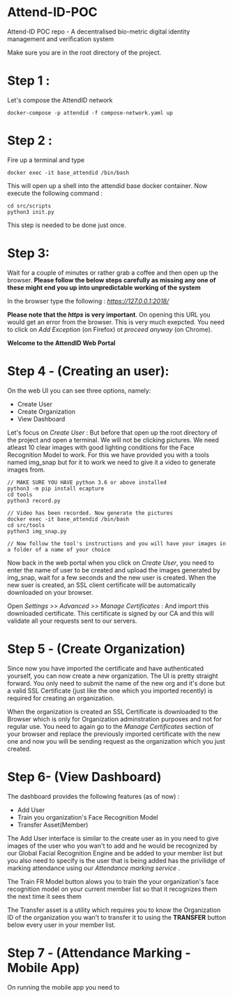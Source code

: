 # Attend-ID-POC
Attend-ID POC repo - A decentralised bio-metric digital identity management and verification system

Make sure you are in the root directory of the project.

# Step 1 :
Let's compose the AttendID network
```
docker-compose -p attendid -f compose-network.yaml up
```

# Step 2 :
Fire up a terminal and type 
```
docker exec -it base_attendid /bin/bash
```
This will open up a shell into the attendid base docker container. Now execute the following command : 
```
cd src/scripts
python3 init.py
```
This step is needed to be done just once.

# Step 3:
Wait for a couple of minutes or rather grab a coffee and then open up the browser. 
**Please follow the below steps carefully as missing any one of these might end you up into unpredictable working of the system**

In the browser type the following : *https://127.0.0.1:2018/*

**Please note that the *https* is very important**.
On opening this URL you would get an error from the browser. This is very much exepcted. You need to click on *Add Exception* (on Firefox) ot *proceed anyway* (on Chrome).

**Welcome to the AttendID Web Portal**

# Step 4 - (Creating an user):
On the web UI you can see three options, namely:
* Create User
* Create Organization
* View Dashboard

Let's focus on *Create User* : 
But before that open up the root directory of the project and open a terminal.
We will not be clicking pictures. We need atleast 10 clear images with good lighting conditions for the Face Recognition Model to work. For this we have provided you with a tools named img_snap but for it to work we need to give it a video to generate images from. 

```
// MAKE SURE YOU HAVE python 3.6 or above installed
python3 -m pip install ecapture
cd tools
python3 record.py

// Video has been recorded. Now generate the pictures
docker exec -it base_attendid /bin/bash
cd src/tools
python3 img_snap.py 

// Now follow the tool's instructions and you will have your images in a folder of a name of your choice

```

Now back in the web portal when you click on *Create User*, you need to enter the name of user to be created and upload the images generated by img_snap, wait for a few seconds and the new user is created. When the new suer is created, an SSL client certificate will be automatically downloaded on your browser. 

Open *Settings >> Advanced >> Manage Certificates* : And import this downloaded certificate. This certificate is signed by our CA and this will validate all your requests sent to our servers.

# Step 5 - (Create Organization)
Since now you have imported the certificate and have authenticated yourself, you can now create a new organization. The UI is pretty straight forward. You only need to submit the name of the new org and it's done but a valid SSL Certificate (just like the one which you imported recently) is required for creating an organization.

When the organization is created an SSL Certificate is downloaded to the Browser which is only for Organization adminstration purposes and not for regular use. You need to again go to the *Manage Certificates*  section of your browser and replace the previously imported certificate with the new one and now you will be sending request as the organization which you just created.

# Step 6- (View Dashboard)
The dashboard provides the following features (as of now) :
* Add User
* Train you organization's Face Recognition Model
* Transfer Asset(Member)

The Add User interface is similar to the create user as in you need to give images of the user who you wan't to add and he would be recognized by our Global Facial Recognition Engine and be added to your member list but you also need to specify is the user that is being added has the privilidge of marking attendance using our *Attendance marking service* .

The Train FR Model button alows you to train the your organization's face recognition model on your current member list so that it recognizes them the next time it sees them

The Transfer asset is a utility which requires you to know the Organization ID of the organization you wan't to transfer it to using the **TRANSFER** button below every user in your member list.

# Step 7 - (Attendance Marking - Mobile App)
On running the mobile app you need to 
